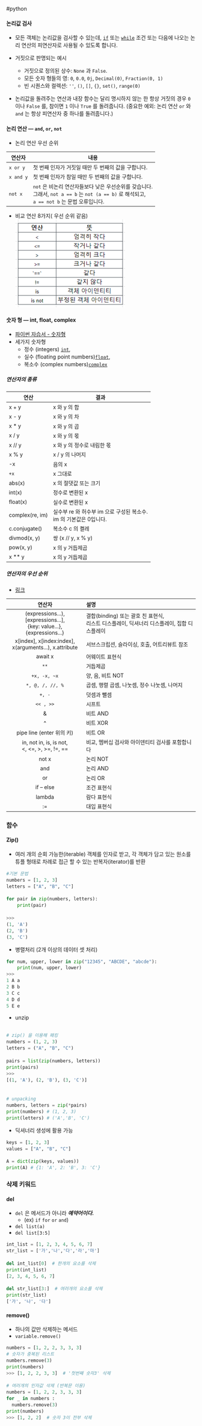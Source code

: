 #python 

#### 논리값 검사
- 모든 객체는 논리값을 검사할 수 있는데, [`if`](https://docs.python.org/ko/3/reference/compound_stmts.html#if) 또는 [`while`](https://docs.python.org/ko/3/reference/compound_stmts.html#while) 조건 또는 다음에 나오는 논리 연산의 피연산자로 사용될 수 있도록 합니다.

-   거짓으로 판명되는 예시
	-   거짓으로 정의된 상수: `None` 과 `False`.
	-   모든 숫자 형들의 영: `0`, `0.0`, `0j`, `Decimal(0)`, `Fraction(0, 1)`
	-   빈 시퀀스와 컬렉션: `''`, `()`, `[]`, `{}`, `set()`, `range(0)`

- 논리값을 돌려주는 연산과 내장 함수는 달리 명시하지 않는 한 항상 거짓의 경우 `0` 이나 `False` 를, 참이면 `1` 이나 `True` 를 돌려줍니다. (중요한 예외: 논리 연산 `or` 와 `and` 는 항상 피연산자 중 하나를 돌려줍니다.)

#### 논리 연산 — `and`, `or`, `not`
- 논리 연산 우선 순위

| 연산자  | 내용                                                                                                                                      |
| ------- | ----------------------------------------------------------------------------------------------------------------------------------------- |
| `x or y`  | 첫 번째 인자가 거짓일 때만 두 번째의 값을 구합니다.                                                                                       |
| `x and y` | 첫 번째 인자가 참일 때만 두 번째의 값을 구합니다.                                                                                         |
| `not x`   | `not` 은 비논리 연산자들보다 낮은 우선순위를 갖습니다. <br> 그래서, `not a == b` 는 `not (a == b)` 로 해석되고,<br> `a == not b` 는 문법 오류입니다. |


- 비교 연산 8가지( 우선 순위 같음)
![](assets/Pasted%20image%2020230227214624.png)

#### 숫자 형 —  int, float, complex
- [파이썬 자습서 - 숫자형](https://docs.python.org/ko/3/library/stdtypes.html#numeric-types-int-float-complex)
- 세가지 숫자형
	- 정수 (integers) [`int`](https://docs.python.org/ko/3/library/functions.html#int), 
	- 실수 (floating point numbers)[`float`](https://docs.python.org/ko/3/library/functions.html#float), 
	- 복소수 (complex numbers)[`complex`](https://docs.python.org/ko/3/library/functions.html#complex)
   
#####   연산자의 종류
| 연산              | 결과                                          |
|-----------------|---------------------------------------------|
| x + y           | x 와 y 의 합                                   |
| x - y           | x 와 y 의 차                                   |
| x * y           | x 와 y 의 곱                                   |
| x / y           | x 와 y 의 몫                                   |
| x // y          | x 와 y 의 정수로 내림한 몫                           |
| x % y           | x / y 의 나머지                                 |
| -x              | 음의 x                                        |
| `+x`            | x 그대로                                       |
| abs(x)          | x 의 절댓값 또는 크기                              |
| int(x)          | 정수로 변환된 x                                   |
| float(x)        | 실수로 변환된 x                                   |
| complex(re, im) | 실수부 re 와 허수부 im 으로 구성된 복소수. <br>im 의 기본값은 0입니다. |
| c.conjugate()   | 복소수 c 의 켤레                                  |
| divmod(x, y)    | 쌍 (x // y, x % y)                           |
| pow(x, y)       | x 의 y 거듭제곱                                  |
| x ** y          | x 의 y 거듭제곱                                  |

##### 연산자의 우선 순위
- [링크](https://docs.python.org/ko/3/reference/expressions.html#operator-summary)

|                                  연산자                                  | 설명                                                                                           |
|:------------------------------------------------------------------------:|:---------------------------------------------------------------------------------------------- |
| (expressions...),[expressions...], <br>{key: value...}, {expressions...} | 결합(binding) 또는 괄호 친 표현식, <br>리스트 디스플레이, 딕셔너리 디스플레이, 집합 디스플레이 |
|       x[index], x[index:index], <br> x(arguments...), x.attribute        | 서브스크립션, 슬라이싱, 호출, 어트리뷰트 참조                                                  |
|                                 await x                                  | 어웨이트 표현식                                                                                |
|                                    `**`                                    | 거듭제곱                                                                                   |
|                               `+x, -x, ~x`                               | 양, 음, 비트 NOT                                                                               |
|                             `*, @, /, //, %`                             | 곱셈, 행렬 곱셈, 나눗셈, 정수 나눗셈, 나머지                                             |
|                                  `+, -`                                  | 덧셈과 뺄셈                                                                                    |
|                                `<< , >>`                                 | 시프트                                                                                         |
|                                    &                                     | 비트 AND                                                                                       |
|                                    ^                                     | 비트 XOR                                                                                       |
|                        pipe line (enter 위의 키)                         | 비트 OR                                                                                        |
|            in, not in, is, is not, <br> <, <=, >, >=, !=, ==             | 비교, 멤버십 검사와 아이덴티티 검사를 포함합니다                                               |
|                                  not x                                   | 논리 NOT                                                                                       |
|                                   and                                    | 논리 AND                                                                                       |
|                                    or                                    | 논리 OR                                                                                        |
|                                if – else                                 | 조건 표현식                                                                                    |
|                                  lambda                                  | 람다 표현식                                                                                    |
|                                    :=                                    | 대입 표현식                                                                                    |



### 함수
#### Zip()
  - 여러 개의 순회 가능한(iterable) 객체를 인자로 받고, 각 객체가 담고 있는 원소를 튜플 형태로 차례로 접근 할 수 있는 반복자(iterator)를 반환 

```python
#기본 문법
numbers = [1, 2, 3]
letters = ["A", "B", "C"]

for pair in zip(numbers, letters):
	print(pair)

>>>
(1, 'A')
(2, 'B')
(3, 'C')
```

  - 병렬처리 (2개 이상의 데이터 셋 처리)
```python
for num, upper, lower in zip("12345", "ABCDE", "abcde"):
	print(num, upper, lower)
>>>
1 A a
2 B b
3 C c
4 D d
5 E e
```


  - unzip
```python

# zip() 을 이용해 패킹
numbers = (1, 2, 3)
letters = ("A", "B", "C")

pairs = list(zip(numbers, letters))
print(pairs)
>>>
[(1, 'A'), (2, 'B'), (3, 'C')]


# unpacking
numbers, letters = zip(*pairs)
print(numbers) # (1, 2, 3)
print(letters) # ('A','B', 'C')
```

  - 딕셔너리 생성에 활용 가능
```python
keys = [1, 2, 3]
values = ["A", "B", "C"]

A = dict(zip(keys, values))
print(A) # {1: 'A', 2: 'B', 3: 'C'}

```
 


### 삭제 키워드

#### del 
- `del` 은 메서드가 아니라 ***예약어이다.*** 
	- (ex) `if` `for` `or` `and`)
- `del list(a)`
- `del list[3:5]`

```python
int_list = [1, 2, 3, 4, 5, 6, 7]
str_list = ['가','나','다','라','마']

del int_list[0]  # 한개의 요소를 삭제
print(int_list)
[2, 3, 4, 5, 6, 7]

del str_list[3:]  # 여러개의 요소를 삭제
print(str_list)
['가', '나', '다']
```


#### remove()
- 하나의 값만 삭제하는 메서드
- `variable.remove()`

```python
numbers = [1, 2, 2, 3, 3, 3]  
# 숫자가 중복된 리스트
numbers.remove(3)
print(numbers)
>>> [1, 2, 2, 3, 3]  # '첫번째 숫자3' 삭제

# 여러개의 인자값 삭제 (반복문 이용)
numbers = [1, 2, 2, 3, 3, 3]
for _ in numbers :
  numbers.remove(3)
print(numbers)
>>> [1, 2, 2]  # 숫자 3이 전부 삭제
```